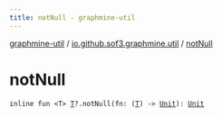 ```yaml
---
title: notNull - graphmine-util
---
```


[graphmine-util](../index.html) / [io.github.sof3.graphmine.util](index.html) / [notNull](./not-null.html)

# notNull

`inline fun <T> `[`T`](not-null.html#T)`?.notNull(fn: (`[`T`](not-null.html#T)`) -> `[`Unit`](https://kotlinlang.org/api/latest/jvm/stdlib/kotlin/-unit/index.html)`): `[`Unit`](https://kotlinlang.org/api/latest/jvm/stdlib/kotlin/-unit/index.html)